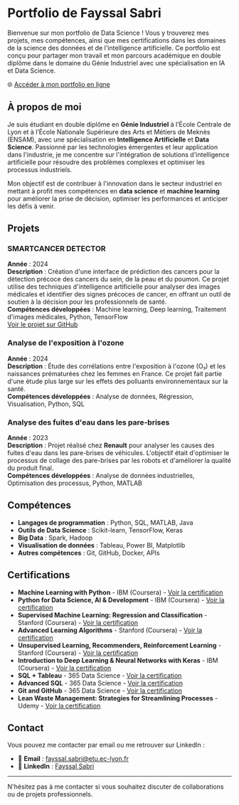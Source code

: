 # Portfolio de Fayssal Sabri

Bienvenue sur mon portfolio de Data Science ! Vous y trouverez mes projets, mes compétences, ainsi que mes certifications dans les domaines de la science des données et de l'intelligence artificielle. Ce portfolio est conçu pour partager mon travail et mon parcours académique en double diplôme dans le domaine du Génie Industriel avec une spécialisation en IA et Data Science.

🌐 [Accéder à mon portfolio en ligne](https://fayssalsabri.github.io/)

## À propos de moi
Je suis étudiant en double diplôme en **Génie Industriel** à l’École Centrale de Lyon et à l’École Nationale Supérieure des Arts et Métiers de Meknès (ENSAM), avec une spécialisation en **Intelligence Artificielle** et **Data Science**. Passionné par les technologies émergentes et leur application dans l'industrie, je me concentre sur l'intégration de solutions d'intelligence artificielle pour résoudre des problèmes complexes et optimiser les processus industriels.

Mon objectif est de contribuer à l'innovation dans le secteur industriel en mettant à profit mes compétences en **data science** et **machine learning** pour améliorer la prise de décision, optimiser les performances et anticiper les défis à venir.

## Projets

### SMARTCANCER DETECTOR
**Année** : 2024  
**Description** : Création d'une interface de prédiction des cancers pour la détection précoce des cancers du sein, de la peau et du poumon. Ce projet utilise des techniques d'intelligence artificielle pour analyser des images médicales et identifier des signes précoces de cancer, en offrant un outil de soutien à la décision pour les professionnels de santé.  
**Compétences développées** : Machine learning, Deep learning, Traitement d'images médicales, Python, TensorFlow  
[Voir le projet sur GitHub](https://github.com/FayssalSabri/SmartCancerDetector)

### Analyse de l'exposition à l'ozone
**Année** : 2024  
**Description** : Étude des corrélations entre l'exposition à l'ozone (O₃) et les naissances prématurées chez les femmes en France. Ce projet fait partie d'une étude plus large sur les effets des polluants environnementaux sur la santé.  
**Compétences développées** : Analyse de données, Régression, Visualisation, Python, SQL

### Analyse des fuites d'eau dans les pare-brises
**Année** : 2023  
**Description** : Projet réalisé chez **Renault** pour analyser les causes des fuites d'eau dans les pare-brises de véhicules. L'objectif était d'optimiser le processus de collage des pare-brises par les robots et d'améliorer la qualité du produit final.  
**Compétences développées** : Analyse de données industrielles, Optimisation des processus, Python, MATLAB

## Compétences

- **Langages de programmation** : Python, SQL, MATLAB, Java
- **Outils de Data Science** : Scikit-learn, TensorFlow, Keras
- **Big Data** : Spark, Hadoop
- **Visualisation de données** : Tableau, Power BI, Matplotlib
- **Autres compétences** : Git, GitHub, Docker, APIs

## Certifications

- **Machine Learning with Python** - IBM (Coursera) - [Voir la certification](https://coursera.org/share/9ff42ba476fb676865b79181aa9058a3)
- **Python for Data Science, AI & Development** - IBM (Coursera) - [Voir la certification](https://coursera.org/share/7ca58c49d166d906f92dfea6bedd0fdb)
- **Supervised Machine Learning: Regression and Classification** - Stanford (Coursera) - [Voir la certification](https://coursera.org/share/b78414785699f39dad4341cc36a61e05)
- **Advanced Learning Algorithms** - Stanford (Coursera) - [Voir la certification](https://coursera.org/share/1f1f23f28eac340ada961f73be657ecd)
- **Unsupervised Learning, Recommenders, Reinforcement Learning** - Stanford (Coursera) - [Voir la certification](https://coursera.org/share/d4e940e93fb69db9d88c25097b87d70b)
- **Introduction to Deep Learning & Neural Networks with Keras** - IBM (Coursera) - [Voir la certification](https://learn.365datascience.com/certificates/CC-1DB0AEE681/)
- **SQL + Tableau** - 365 Data Science - [Voir la certification](https://learn.365datascience.com/certificates/CC-E5EA340A82/)
- **Advanced SQL** - 365 Data Science - [Voir la certification](https://learn.365datascience.com/certificates/CC-FF10CFFD9D/)
- **Git and GitHub** - 365 Data Science - [Voir la certification](https://learn.365datascience.com/certificates/CC-6FB9E230D9/)
- **Lean Waste Management: Strategies for Streamlining Processes** - Udemy - [Voir la certification](https://www.udemy.com/certificate/UC-dc3a939a-da08-4b01-940b-e998e49cc4a5/)

## Contact
Vous pouvez me contacter par email ou me retrouver sur LinkedIn :

- 📧 **Email** : [fayssal.sabri@etu.ec-lyon.fr](mailto:fayssal.sabri@etu.ec-lyon.fr)
- 📄 **LinkedIn** : [Fayssal Sabri](https://linkedin.com/in/fayssal-sabri-79b98a247)

---

N'hésitez pas à me contacter si vous souhaitez discuter de collaborations ou de projets professionnels.
